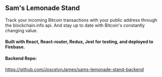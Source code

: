 ## Sam's Lemonade Stand
Track your incoming Bitcoin transactions with your public address through the blockchain.info api. 
And stay up to date with Bitcoin's constantly changing value.

#### Built with React, React-router, Redux, Jest for testing, and deployed to Firebase.
#### Backend Repo: 
https://github.com/JoscelynJames/sams-lemonade-stand-backend

